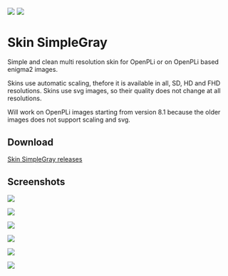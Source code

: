 [![](https://img.shields.io/badge/License-GPLv3-green.svg)](https://github.com/Taapat/skin-SimpleGray/blob/master/LICENSE)  [![](https://github.com/Taapat/skin-SimpleGray/workflows/build/badge.svg)](https://github.com/Taapat/skin-SimpleGray/actions?query=workflow%3Abuild)
-------
Skin SimpleGray
=========
Simple and clean multi resolution skin for OpenPLi or on OpenPLi based enigma2 images.

Skins use automatic scaling, thefore it is available in all, SD, HD and FHD resolutions.
Skins use svg images, so their quality does not change at all resolutions.

Will work on OpenPLi images starting from version 8.1 because the older images does not support scaling and svg.


Download
-------
[Skin SimpleGray releases](https://github.com/Taapat/skin-SimpleGray/releases)

Screenshots
-------
![](https://user-images.githubusercontent.com/1623947/141681347-18e3b9e2-f8c2-4e37-8456-b2d513aac254.jpg)

![](https://user-images.githubusercontent.com/1623947/141681352-f5f7e848-0236-4dda-8c1d-b3f1b871cf88.jpg)

![](https://user-images.githubusercontent.com/1623947/141681376-eb147cf4-4f44-45db-b1d6-e68fee3c9edd.jpg)

![](https://user-images.githubusercontent.com/1623947/141681363-a34418aa-cd6c-4cb6-8160-5862364da561.jpg)

![](https://user-images.githubusercontent.com/1623947/141681368-99649942-0cd4-43b1-8257-a16435aaf3cf.jpg)

![](https://user-images.githubusercontent.com/1623947/141681380-7c3db634-3056-4e5a-8f58-17e84262c58c.jpg)
